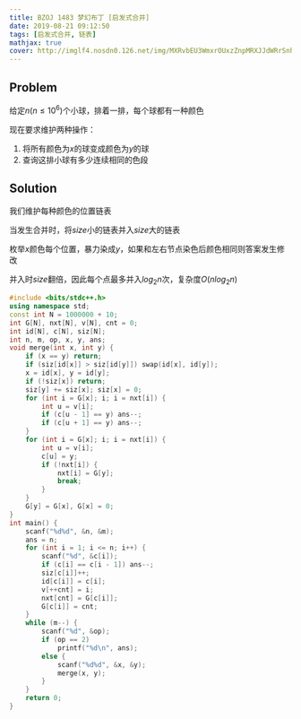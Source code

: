 ```yaml
---
title: BZOJ 1483 梦幻布丁 [启发式合并]
date: 2019-08-21 09:12:50
tags: [启发式合并, 链表]
mathjax: true
cover: http://imglf4.nosdn0.126.net/img/MXRvbEU3WmxrOUxzZnpMRXJJdWRrSnhhaTFvQ1VpeDFtZnhTQW1seG9HVFNBc3I1VEEzV1ZRPT0.png?imageView&thumbnail=2489y1600&type=png&quality=96&stripmeta=0
---
```

## Problem
给定$n(n \le 10^6)$个小球，排着一排，每个球都有一种颜色

现在要求维护两种操作：
1.  将所有颜色为$x$的球变成颜色为$y$的球
2.  查询这排小球有多少连续相同的色段

## Solution
我们维护每种颜色的位置链表

当发生合并时，将$size$小的链表并入$size$大的链表

枚举$x$颜色每个位置，暴力染成$y$，如果和左右节点染色后颜色相同则答案发生修改

并入时$size$翻倍，因此每个点最多并入$log_2n$次，复杂度$O(nlog_2n)$

```cpp
#include <bits/stdc++.h>
using namespace std;
const int N = 1000000 + 10;
int G[N], nxt[N], v[N], cnt = 0;
int id[N], c[N], siz[N];
int n, m, op, x, y, ans;
void merge(int x, int y) {
	if (x == y) return; 
    if (siz[id[x]] > siz[id[y]]) swap(id[x], id[y]);
    x = id[x], y = id[y];
    if (!siz[x]) return;
    siz[y] += siz[x]; siz[x] = 0;
    for (int i = G[x]; i; i = nxt[i]) {
        int u = v[i];
        if (c[u - 1] == y) ans--;
        if (c[u + 1] == y) ans--;
    }
    for (int i = G[x]; i; i = nxt[i]) {
        int u = v[i];
        c[u] = y;
        if (!nxt[i]) {
            nxt[i] = G[y];
            break;
        }
    }
    G[y] = G[x], G[x] = 0;
}
int main() {
    scanf("%d%d", &n, &m);
    ans = n;
    for (int i = 1; i <= n; i++) {
        scanf("%d", &c[i]);
        if (c[i] == c[i - 1]) ans--;
        siz[c[i]]++;
        id[c[i]] = c[i];
        v[++cnt] = i;
        nxt[cnt] = G[c[i]];
        G[c[i]] = cnt;
    }
    while (m--) {
        scanf("%d", &op);
        if (op == 2)
            printf("%d\n", ans);
        else {
            scanf("%d%d", &x, &y);
            merge(x, y);
        }
    }
    return 0;
}

```
